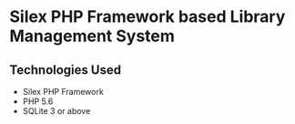 <h1>Silex PHP Framework based Library Management System</h1>

<h2>Technologies Used</h2>
<ul>
    <li>Silex PHP Framework</li>
    <li>PHP 5.6</li>
    <li>SQLite 3 or above</li>
</ul>
